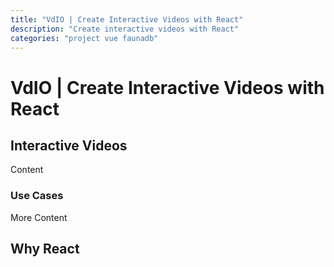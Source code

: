 ```yaml
---
title: "VdIO | Create Interactive Videos with React"
description: "Create interactive videos with React"
categories: "project vue faunadb"
---
```


# VdIO | Create Interactive Videos with React

## Interactive Videos

Content

### Use Cases

More Content

## Why React
